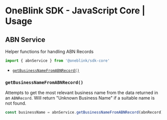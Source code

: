 # OneBlink SDK - JavaScript Core | Usage

## ABN Service

Helper functions for handling ABN Records

```js
import { abnService } from '@oneblink/sdk-core'
```

- [`getBusinessNameFromABNRecord()`](#getbusinessnamefromabnrecord)

### `getBusinessNameFromABNRecord()`

Attempts to get the most relevant business name from the data returned in an `ABNRecord`. Will return "Unknown Business Name" if a suitable name is not found.

```js
const businessName = abnService.getBusinessNameFromABNRecord(abnRecord)
```
